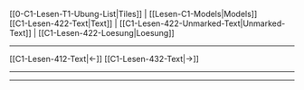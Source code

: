    [[0-C1-Lesen-T1-Ubung-List|Tiles]] | [[Lesen-C1-Models|Models]]    
   [[C1-Lesen-422-Text|Text]]  | [[C1-Lesen-422-Unmarked-Text|Unmarked-Text]] | [[C1-Lesen-422-Loesung|Loesung]]    

---

   [[C1-Lesen-412-Text|←]]          [[C1-Lesen-432-Text|→]]   

---
---


